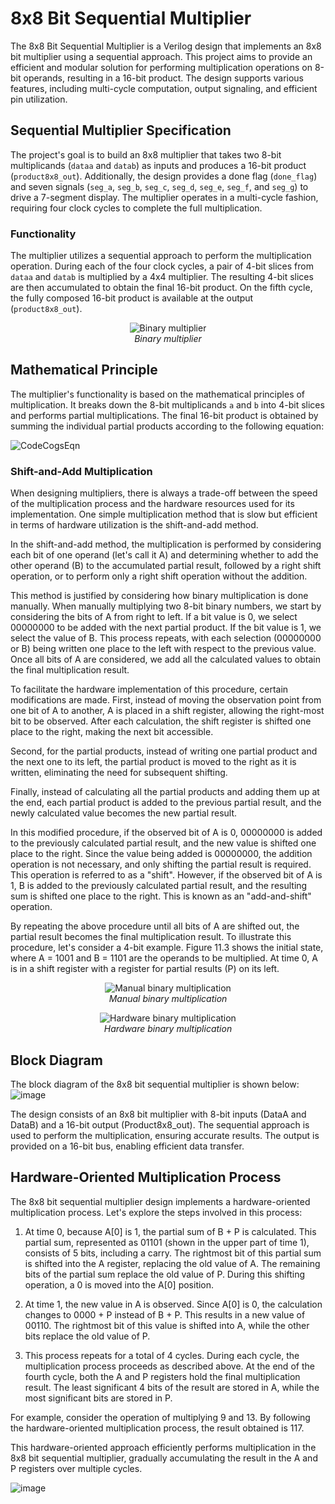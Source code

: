 # 8x8 Bit Sequential Multiplier

The 8x8 Bit Sequential Multiplier is a Verilog design that implements an 8x8 bit multiplier using a sequential approach. This project aims to provide an efficient and modular solution for performing multiplication operations on 8-bit operands, resulting in a 16-bit product. The design supports various features, including multi-cycle computation, output signaling, and efficient pin utilization.

## Sequential Multiplier Specification


The project's goal is to build an 8x8 multiplier that takes two 8-bit multiplicands (`dataa` and `datab`) as inputs and produces a 16-bit product (`product8x8_out`). Additionally, the design provides a done flag (`done_flag`) and seven signals (`seg_a`, `seg_b`, `seg_c`, `seg_d`, `seg_e`, `seg_f`, and `seg_g`) to drive a 7-segment display. The multiplier operates in a multi-cycle fashion, requiring four clock cycles to complete the full multiplication.

### Functionality

The multiplier utilizes a sequential approach to perform the multiplication operation. During each of the four clock cycles, a pair of 4-bit slices from `dataa` and `datab` is multiplied by a 4x4 multiplier. The resulting 4-bit slices are then accumulated to obtain the final 16-bit product. On the fifth cycle, the fully composed 16-bit product is available at the output (`product8x8_out`).


<p align="center">
  <img src="https://github.com/islamibr/8x8_seq_mult/assets/49861069/820e43f6-c47f-4fd3-88b9-fefbf86687d2" alt="Binary multiplier">
  <br>
  <em>Binary multiplier</em>
</p>

## Mathematical Principle

The multiplier's functionality is based on the mathematical principles of multiplication. It breaks down the 8-bit multiplicands `a` and `b` into 4-bit slices and performs partial multiplications. The final 16-bit product is obtained by summing the individual partial products according to the following equation:


![CodeCogsEqn](https://github.com/islamibr/8x8_seq_mult/assets/49861069/d10aeb9d-f56b-451c-9eea-27d25b1fb2de)

### Shift-and-Add Multiplication

When designing multipliers, there is always a trade-off between the speed of the multiplication process and the hardware resources used for its implementation. One simple multiplication method that is slow but efficient in terms of hardware utilization is the shift-and-add method.

In the shift-and-add method, the multiplication is performed by considering each bit of one operand (let's call it A) and determining whether to add the other operand (B) to the accumulated partial result, followed by a right shift operation, or to perform only a right shift operation without the addition.

This method is justified by considering how binary multiplication is done manually. When manually multiplying two 8-bit binary numbers, we start by considering the bits of A from right to left. If a bit value is 0, we select 00000000 to be added with the next partial product. If the bit value is 1, we select the value of B. This process repeats, with each selection (00000000 or B) being written one place to the left with respect to the previous value. Once all bits of A are considered, we add all the calculated values to obtain the final multiplication result.

To facilitate the hardware implementation of this procedure, certain modifications are made. First, instead of moving the observation point from one bit of A to another, A is placed in a shift register, allowing the right-most bit to be observed. After each calculation, the shift register is shifted one place to the right, making the next bit accessible.

Second, for the partial products, instead of writing one partial product and the next one to its left, the partial product is moved to the right as it is written, eliminating the need for subsequent shifting.

Finally, instead of calculating all the partial products and adding them up at the end, each partial product is added to the previous partial result, and the newly calculated value becomes the new partial result.

In this modified procedure, if the observed bit of A is 0, 00000000 is added to the previously calculated partial result, and the new value is shifted one place to the right. Since the value being added is 00000000, the addition operation is not necessary, and only shifting the partial result is required. This operation is referred to as a "shift". However, if the observed bit of A is 1, B is added to the previously calculated partial result, and the resulting sum is shifted one place to the right. This is known as an "add-and-shift" operation.

By repeating the above procedure until all bits of A are shifted out, the partial result becomes the final multiplication result. To illustrate this procedure, let's consider a 4-bit example. Figure 11.3 shows the initial state, where A = 1001 and B = 1101 are the operands to be multiplied. At time 0, A is in a shift register with a register for partial results (P) on its left.

<p align="center">
  <img src="https://github.com/islamibr/8x8_seq_mult/assets/49861069/5cf3ea8a-c4d0-45c3-b48c-b6bf53a121af" alt="Manual binary multiplication">
  <br>
  <em>Manual binary multiplication</em>
</p>

<p align="center">
  <img src="https://github.com/islamibr/8x8_seq_mult/assets/49861069/0296cb44-4010-452b-97f9-3c59fc1729bf" alt="Hardware binary multiplication">
  <br>
  <em>Hardware binary multiplication</em>
</p>


## Block Diagram

The block diagram of the 8x8 bit sequential multiplier is shown below:
![image](https://github.com/islamibr/8x8_seq_mult/assets/49861069/053b19f3-4d3a-4370-8e96-2c1fc8f947b6)


The design consists of an 8x8 bit multiplier with 8-bit inputs (DataA and DataB) and a 16-bit output (Product8x8_out). The sequential approach is used to perform the multiplication, ensuring accurate results. The output is provided on a 16-bit bus, enabling efficient data transfer.

## Hardware-Oriented Multiplication Process

The 8x8 bit sequential multiplier design implements a hardware-oriented multiplication process. Let's explore the steps involved in this process:

1. At time 0, because A[0] is 1, the partial sum of B + P is calculated. This partial sum, represented as 01101 (shown in the upper part of time 1), consists of 5 bits, including a carry. The rightmost bit of this partial sum is shifted into the A register, replacing the old value of A. The remaining bits of the partial sum replace the old value of P. During this shifting operation, a 0 is moved into the A[0] position.

2. At time 1, the new value in A is observed. Since A[0] is 0, the calculation changes to 0000 + P instead of B + P. This results in a new value of 00110. The rightmost bit of this value is shifted into A, while the other bits replace the old value of P.

3. This process repeats for a total of 4 cycles. During each cycle, the multiplication process proceeds as described above. At the end of the fourth cycle, both the A and P registers hold the final multiplication result. The least significant 4 bits of the result are stored in A, while the most significant bits are stored in P.

For example, consider the operation of multiplying 9 and 13. By following the hardware-oriented multiplication process, the result obtained is 117.

This hardware-oriented approach efficiently performs multiplication in the 8x8 bit sequential multiplier, gradually accumulating the result in the A and P registers over multiple cycles.

![image](https://github.com/islamibr/8x8_seq_mult/assets/49861069/e08da817-3a64-43b8-942d-5c0aad0cc9b0)




